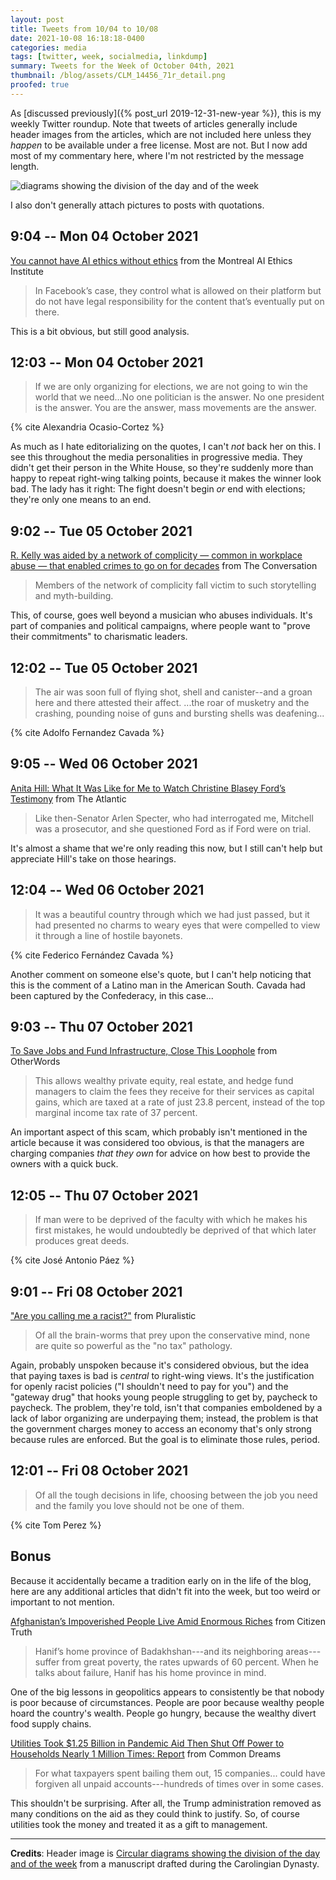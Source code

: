 ```yaml
---
layout: post
title: Tweets from 10/04 to 10/08
date: 2021-10-08 16:18:18-0400
categories: media
tags: [twitter, week, socialmedia, linkdump]
summary: Tweets for the Week of October 04th, 2021
thumbnail: /blog/assets/CLM_14456_71r_detail.png
proofed: true
---
```


As [discussed previously]({% post_url 2019-12-31-new-year %}), this is my weekly Twitter roundup.  Note that tweets of articles generally include header images from the articles, which are not included here unless they *happen* to be available under a free license.  Most are not.  But I now add most of my commentary here, where I'm not restricted by the message length.

![diagrams showing the division of the day and of the week](/blog/assets/CLM_14456_71r_detail.png "diagrams showing the division of the day and of the week")

I also don't generally attach pictures to posts with quotations.

## 9:04 -- Mon 04 October 2021

[<i class="fab fa-twitter-square"></i>](https://jcolag.github.io/twitter/1445011823468552192) [You cannot have AI ethics without ethics](https://montrealethics.ai/you-cannot-have-ai-ethics-without-ethics/) from the Montreal AI Ethics Institute

 > In Facebook’s case, they control what is allowed on their platform but do not have legal responsibility for the content that’s eventually put on there.

This is a bit obvious, but still good analysis.

## 12:03 -- Mon 04 October 2021

[<i class="fab fa-twitter-square"></i>](https://jcolag.github.io/twitter/1445056870075576325)

 > If we are only organizing for elections, we are not going to win the world that we need...No one politician is the answer. No one president is the answer. You are the answer, mass movements are the answer.

{% cite Alexandria Ocasio-Cortez %}

As much as I hate editorializing on the quotes, I can't *not* back her on this.  I see this throughout the media personalities in progressive media.  They didn't get their person in the White House, so they're suddenly more than happy to repeat right-wing talking points, because it makes the winner look bad.  The lady has it right:  The fight doesn't begin *or* end with elections; they're only one means to an end.

## 9:02 -- Tue 05 October 2021

[<i class="fab fa-twitter-square"></i>](https://jcolag.github.io/twitter/1445373707677941762) [R. Kelly was aided by a network of complicity — common in workplace abuse — that enabled crimes to go on for decades](https://theconversation.com/r-kelly-was-aided-by-a-network-of-complicity-common-in-workplace-abuse-that-enabled-crimes-to-go-on-for-decades-168809) from The Conversation

 > Members of the network of complicity fall victim to such storytelling and myth-building.

This, of course, goes well beyond a musician who abuses individuals.  It's part of companies and political campaigns, where people want to "prove their commitments" to charismatic leaders.

## 12:02 -- Tue 05 October 2021

[<i class="fab fa-twitter-square"></i>](https://jcolag.github.io/twitter/1445419006370869250)

 > The air was soon full of flying shot, shell and canister--and a groan here and there attested their affect. ...the roar of musketry and the crashing, pounding noise of guns and bursting shells was deafening...

{% cite Adolfo Fernandez Cavada %}

## 9:05 -- Wed 06 October 2021

[<i class="fab fa-twitter-square"></i>](https://jcolag.github.io/twitter/1445736850639970306) [Anita Hill:  What It Was Like for Me to Watch Christine Blasey Ford’s Testimony](https://www.theatlantic.com/ideas/archive/2021/09/anita-hill-watched-kavanaugh-hearing-christine-blasey-ford/620149/) from The Atlantic

 > Like then-Senator Arlen Specter, who had interrogated me, Mitchell was a prosecutor, and she questioned Ford as if Ford were on trial.

It's almost a shame that we're only reading this now, but I still can't help but appreciate Hill's take on those hearings.

## 12:04 -- Wed 06 October 2021

[<i class="fab fa-twitter-square"></i>](https://jcolag.github.io/twitter/1445781897515188226)

 > It was a beautiful country through which we had just passed, but it had presented no charms to weary eyes that were compelled to view it through a line of hostile bayonets.

{% cite Federico Fernández Cavada %}

Another comment on someone else's quote, but I can't help noticing that this is the comment of a Latino man in the American South.  Cavada had been captured by the Confederacy, in this case...

## 9:03 -- Thu 07 October 2021

[<i class="fab fa-twitter-square"></i>](https://jcolag.github.io/twitter/1446098735101104132) [To Save Jobs and Fund Infrastructure, Close This Loophole](https://otherwords.org/to-save-jobs-and-fund-infrastructure-close-this-loophole/) from OtherWords

 > This allows wealthy private equity, real estate, and hedge fund managers to claim the fees they receive for their services as capital gains, which are taxed at a rate of just 23.8 percent, instead of the top marginal income tax rate of 37 percent.

An important aspect of this scam, which probably isn't mentioned in the article because it was considered too obvious, is that the managers are charging companies *that they own* for advice on how best to provide the owners with a quick buck.

## 12:05 -- Thu 07 October 2021

[<i class="fab fa-twitter-square"></i>](https://jcolag.github.io/twitter/1446144537022193666)

 > If man were to be deprived of the faculty with which he makes his first mistakes, he would undoubtedly be deprived of that which later produces great deeds.

{% cite José Antonio Páez %}

## 9:01 -- Fri 08 October 2021

[<i class="fab fa-twitter-square"></i>](https://jcolag.github.io/twitter/1446460620002377738) ["Are you calling me a racist?"](https://pluralistic.net/2021/09/29/jubilance/#tolerable-racism) from Pluralistic

 > Of all the brain-worms that prey upon the conservative mind, none are quite so powerful as the "no tax" pathology.

Again, probably unspoken because it's considered obvious, but the idea that paying taxes is bad is *central* to right-wing views.  It's the justification for openly racist policies ("I shouldn't need to pay for you") and the "gateway drug" that hooks young people struggling to get by, paycheck to paycheck.  The problem, they're told, isn't that companies emboldened by a lack of labor organizing are underpaying them; instead, the problem is that the government charges money to access an economy that's only strong because rules are enforced.  But the goal is to eliminate those rules, period.

## 12:01 -- Fri 08 October 2021

[<i class="fab fa-twitter-square"></i>](https://jcolag.github.io/twitter/1446505918615617536)

 > Of all the tough decisions in life, choosing between the job you need and the family you love should not be one of them.

{% cite Tom Perez %}

## Bonus

Because it accidentally became a tradition early on in the life of the blog, here are any additional articles that didn't fit into the week, but too weird or important to not mention.

<i class="fas fa-square"></i> [Afghanistan’s Impoverished People Live Amid Enormous Riches](https://citizentruth.org/afghanistans-impoverished-people-live-amid-enormous-riches/) from Citizen Truth

 > Hanif’s home province of Badakhshan---and its neighboring areas---suffer from great poverty, the rates upwards of 60 percent. When he talks about failure, Hanif has his home province in mind.

One of the big lessons in geopolitics appears to consistently be that nobody is poor because of circumstances.  People are poor because wealthy people hoard the country's wealth.  People go hungry, because the wealthy divert food supply chains.

<i class="fas fa-square"></i> [Utilities Took $1.25 Billion in Pandemic Aid Then Shut Off Power to Households Nearly 1 Million Times: Report](https://www.commondreams.org/news/2021/09/30/utilities-took-125-billion-pandemic-aid-then-shut-power-households-nearly-1-million) from Common Dreams

 > For what taxpayers spent bailing them out, 15 companies... could have forgiven all unpaid accounts---hundreds of times over in some cases.

This shouldn't be surprising.  After all, the Trump administration removed as many conditions on the aid as they could think to justify.  So, of course utilities took the money and treated it as a gift to management.

* * *

**Credits**:  Header image is [Circular diagrams showing the division of the day and of the week](https://commons.wikimedia.org/wiki/File:CLM_14456_71r_detail.jpg) from a manuscript drafted during the Carolingian Dynasty.
